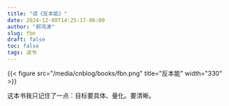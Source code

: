 ```yaml
---
title: "读《反本能》"
date: 2024-12-08T14:25:17-06:00
author: "郝鸿涛"
slug: fbn
draft: false
toc: false
tags: 读书
---
```

{{< figure src="/media/cnblog/books/fbn.png" title="反本能" width="330" >}}

这本书我只记住了一点：目标要具体、量化。要清晰。

